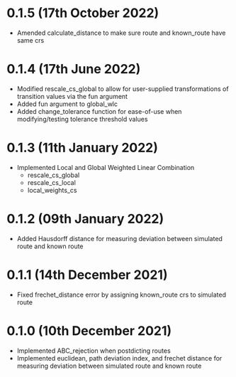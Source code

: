 # 0.1.5 (17th October 2022)
* Amended calculate_distance to make sure route and known_route have same crs

# 0.1.4 (17th June 2022)
* Modified rescale_cs_global to allow for user-supplied transformations of transition values via the fun argument
* Added fun argument to  global_wlc
* Added change_tolerance function for ease-of-use when modifying/testing tolerance threshold values

# 0.1.3 (11th January 2022)
* Implemented Local and Global Weighted Linear Combination
  - rescale_cs_global
  - rescale_cs_local
  - local_weights_cs

# 0.1.2 (09th January 2022)
* Added Hausdorff distance for measuring deviation between simulated route and known route 

# 0.1.1 (14th December 2021)
* Fixed frechet_distance error by assigning known_route crs to simulated route

# 0.1.0 (10th December 2021)
* Implemented ABC_rejection when postdicting routes
* Implemented euclidean, path deviation index, and frechet distance for measuring deviation between simulated route and known route
